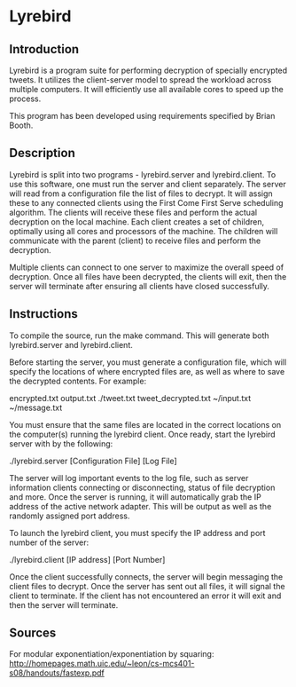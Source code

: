 # Lyrebird

Introduction
------------
Lyrebird is a program suite for performing decryption of specially encrypted tweets. It utilizes the client-server model to spread the workload across multiple computers. It will efficiently use all available cores to speed up the process.

This program has been developed using requirements specified by Brian Booth.

Description
-----------
Lyrebird is split into two programs - lyrebird.server and lyrebird.client. To use this software, one must run the server and client separately. The server will read from a configuration file the list of files to decrypt. It will assign these to any connected clients using the First Come First Serve scheduling algorithm. The clients will receive these files and perform the actual decryption on the local machine. Each client creates a set of children, optimally using all cores and processors of the machine. The children will communicate with the parent (client) to receive files and perform the decryption.

Multiple clients can connect to one server to maximize the overall speed of decryption. Once all files have been decrypted, the clients will exit, then the server will terminate after ensuring all clients have closed successfully.


Instructions
------------
To compile the source, run the make command. This will generate both lyrebird.server and lyrebird.client.

Before starting the server, you must generate a configuration file, which will specify the locations of where encrypted files are, as well as where to save the decrypted contents. For example:

encrypted.txt output.txt
./tweet.txt tweet_decrypted.txt
~/input.txt ~/message.txt

You must ensure that the same files are located in the correct locations on the computer(s) running the lyrebird client. Once ready, start the lyrebird server with by the following:

./lyrebird.server [Configuration File] [Log File]

The server will log important events to the log file, such as server information clients connecting or disconnecting, status of file decryption and more. Once the server is running, it will automatically grab the IP address of the active network adapter. This will be output as well as the randomly assigned port address.

To launch the lyrebird client, you must specify the IP address and port number of the server:

./lyrebird.client [IP address] [Port Number]

Once the client successfully connects, the server will begin messaging the client files to decrypt. Once the server has sent out all files, it will signal the client to terminate. If the client has not encountered an error it will exit and then the server will terminate.


Sources
-------
For modular exponentiation/exponentiation by squaring:
http://homepages.math.uic.edu/~leon/cs-mcs401-s08/handouts/fastexp.pdf